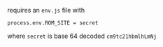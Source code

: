 requires an `env.js` file with

```
process.env.ROM_SITE = secret
```

where `secret` is base 64 decoded `cm9tc21hbmlhLmNj`
